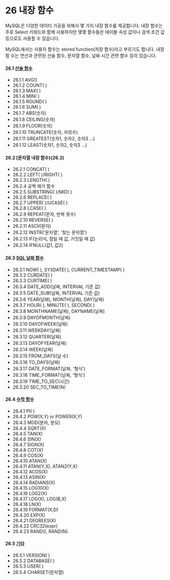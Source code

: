# 26 내장 함수 
MySQL은 다양한 데이터 가공을 위해서 몇 가지 내장 함수를 제공합니다. 
내장 함수는 주로 Select 키워드와 함께 사용하지만 몇몇 함수들은 테이블 속성 값이나 검색 조건 값 등으로도 사용할 수 있습니다.  

MySQL에서는 사용자 함수는 stored function(저장 함수)라고 부르기도 합니다. 
내장 함 수는 연산과 관련된 산술 함수, 문자열 함수, 날짜 시간 관련 함수 등이 있습니다.  

#### 26.1 [산술 함수](26.1)
* 26.1.1 AVG() 
* 26.1.2 COUNT( ) 
* 26.1.3 MAX( )
* 26.1.4 MIN( )
* 26.1.5 ROUND( )
* 26.1.6 SUM( ) 
* 26.1.7 ABS(숫자)
* 26.1.8 CEILING(숫자) 
* 26.1.9 FLOOR(숫자) 
* 26.1.10 TRUNCATE(숫자, 자릿수)  
* 26.1.11 GREATEST(숫자1, 숫자2, 숫자3 ...) 
* 26.1.12 LEAST(숫자1, 숫자2, 숫자3 ...)

#### 26.2 [문자열 내장 함수}(26.2)
* 26.2.1 CONCAT( )
* 26.2.2 LEFT( )/RIGHT( )
* 26.2.3 LENGTH( ) 
* 26.2.4 공백 제거 함수 
* 26.2.5 SUBSTRING( )/MID( )
* 26.2.6 REPLACE( )
* 26.2.7 UPPER( )/UCASE( )
* 26.2.8 LCASE( )
* 26.2.9 REPEAT(문자, 반복 횟수)
* 26.2.10 REVERSE( )
* 26.2.11 ASCII(문자)
* 26.2.12 INSTR('문자열', '찾는 문자열')
* 26.2.13 IF(논리식, 참일 때 값, 거짓일 때 값)
* 26.2.14 IFNULL(값1, 값2) 

#### 26.3 [SQL 날짜 함수](26.3)
* 26.3.1 NOW( ), SYSDATE( ), CURRENT_TIMESTAMP( )
* 26.3.2 CURDATE( ) 
* 26.3.3 CURTIME( )
* 26.3.4 DATE_ADD(날짜, INTERVAL 기준 값)
* 26.3.5 DATE_SUB(날짜, INTERVAL 기준 값)
* 26.3.6 YEAR(날짜), MONTH(날짜), DAY(날짜)
* 26.3.7 HOUR( ), MINUTE( ), SECOND( )
* 26.3.8 MONTHNAME(날짜), DAYNAME(날짜) 
* 26.3.9 DAYOFMONTH(날짜) 
* 26.3.10 DAYOFWEEK(날짜) 
* 26.3.11 WEEKDAY(날짜)
* 26.3.12 QUARTER(날짜)
* 26.3.13 DAYOFYEAR(날짜)
* 26.3.14 WEEK(날짜)
* 26.3.15 FROM_DAYS(날 수)
* 26.3.16 TO_DAYS(날짜)
* 26.3.17 DATE_FORMAT(날짜, '형식') 
* 26.3.18 TIME_FORMAT(날짜, '형식') 
* 26.3.19 TIME_TO_SEC(시간) 
* 26.3.20 SEC_TO_TIME(N) 

#### 26.4 [수학 함수](26.4)
* 26.4.1 PI( ) 
* 26.4.2 POW(X,Y) or POWER(X,Y) 
* 26.4.3 MOD(분자, 분모)
* 26.4.4 SQRT(X)
* 26.4.5 TAN(X)
* 26.4.6 SIN(X)
* 26.4.7 SIGN(X)
* 26.4.8 COT(X)
* 26.4.9 COS(X)
* 26.4.10 ATAN(X)
* 26.4.11 ATAN(Y,X), ATAN2(Y,X)
* 26.4.12 ACOS(X)
* 26.4.13 ASIN(X)
* 26.4.14 RADIANS(X) 
* 26.4.15 LOG10(X) 
* 26.4.16 LOG2(X)
* 26.4.17 LOG(X), LOG(B,X)
* 26.4.18 LN(X) 
* 26.4.19 FORMAT(X,D)
* 26.4.20 EXP(X) 
* 26.4.21 DEGREES(X) 
* 26.4.22 CRC32(expr)
* 26.4.23 RAND(), RAND(N).

#### 26.5 [기타](26.5)
* 26.5.1 VERSION( )
* 26.5.2 DATABASE( )
* 26.5.3 USER( )
* 26.5.4 CHARSET(문자열)